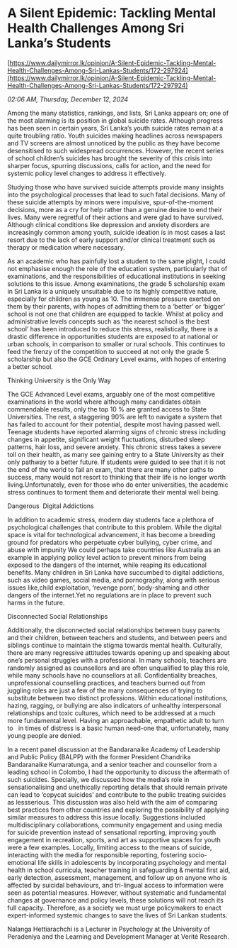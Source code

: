 # A Silent Epidemic: Tackling Mental Health Challenges Among Sri Lanka’s Students

[https://www.dailymirror.lk/opinion/A-Silent-Epidemic-Tackling-Mental-Health-Challenges-Among-Sri-Lankas-Students/172-297924](https://www.dailymirror.lk/opinion/A-Silent-Epidemic-Tackling-Mental-Health-Challenges-Among-Sri-Lankas-Students/172-297924)

*02:06 AM, Thursday, December 12, 2024*

Among the many statistics, rankings, and lists, Sri Lanka appears on; one of the most alarming is its position in global suicide rates. Although progress has been seen in certain years, Sri Lanka’s youth suicide rates remain at a quite troubling ratio. Youth suicides making headlines across newspapers and TV screens are almost unnoticed by the public as they have become desensitised to such widespread occurrences. However, the recent series of school children’s suicides has brought the severity of this crisis into sharper focus, spurring discussions, calls for action, and the need for systemic policy level changes to address it effectively.

Studying those who have survived suicide attempts provide many insights into the psychological processes that lead to such fatal decisions. Many of these suicide attempts by minors were impulsive, spur-of-the-moment decisions, more as a cry for help rather than a genuine desire to end their lives. Many were regretful of their actions and were glad to have survived. Although clinical conditions like depression and anxiety disorders are increasingly common among youth, suicide ideation is in most cases a last resort due to the lack of early support and/or clinical treatment such as therapy or medication where necessary.

As an academic who has painfully lost a student to the same plight, I could not emphasise enough the role of the education system, particularly that of examinations, and the responsibilities of educational institutions in seeking solutions to this issue. Among examinations, the grade 5 scholarship exam in Sri Lanka is a uniquely unsuitable due to its highly competitive nature, especially for children as young as 10. The immense pressure exerted on them by their parents, with hopes of admitting them to a ‘better’ or ‘bigger’ school is not one that children are equipped to tackle. Whilst at policy and administrative levels concepts such as ‘the nearest school is the best school’ has been introduced to reduce this stress, realistically, there is a drastic difference in opportunities students are exposed to at national or urban schools, in comparison to smaller or rural schools. This continues to feed the frenzy of the competition to succeed at not only the grade 5 scholarship but also the GCE Ordinary Level exams, with hopes of entering a better school.

Thinking University is the Only Way

The GCE Advanced Level exams, arguably one of the most competitive examinations in the world where although many candidates obtain commendable results, only the top 10 % are granted access to State Universities. The rest, a staggering 90% are left to navigate a system that has failed to account for their potential, despite most having passed well. Teenage students have reported alarming signs of chronic stress including changes in appetite, significant weight fluctuations, disturbed sleep patterns, hair loss, and severe anxiety. This chronic stress takes a severe toll on their health, as many see gaining entry to a State University as their only pathway to a better future. If students were guided to see that it is not the end of the world to fail an exam, that there are many other paths to success, many would not resort to thinking that their life is no longer worth living.Unfortunately, even for those who do enter universities, the academic stress continues to torment them and deteriorate their mental well being.

Dangerous  Digital Addictions

In addition to academic stress, modern day students face a plethora of psychological challenges that contribute to this problem. While the digital space is vital for technological advancement, it has become a breeding ground for predators who perpetuate cyber bullying, cyber crime, and abuse with impunity We could perhaps take countries like Australia as an example in applying policy level action to prevent minors from being exposed to the dangers of the internet, while reaping its educational benefits. Many children in Sri Lanka have succumbed to digital addictions, such as video games, social media, and pornography, along with serious issues like,child exploitation, ‘revenge porn’, body-shaming and other dangers of the internet.Yet no regulations are in place to prevent such harms in the future.

Disconnected Social Relationships

Additionally, the disconnected social relationships between busy parents and their children, between teachers and students, and between peers and siblings continue to maintain the stigma towards mental health. Culturally, there are many regressive attitudes towards opening up and speaking about one’s personal struggles with a professional. In many schools, teachers are randomly assigned as counsellors and are often unqualified to play this role, while many schools have no counsellors at all. Confidentiality breaches, unprofessional counselling practices, and teachers burned out from juggling roles are just a few of the many consequences of trying to substitute between two distinct professions. Within educational institutions, hazing, ragging, or bullying are also indicators of unhealthy interpersonal relationships and toxic cultures, which need to be addressed at a much more fundamental level. Having an approachable, empathetic adult to turn to   in times of distress is a basic human need-one that, unfortunately, many young people are denied.

In a recent panel discussion at the Bandaranaike Academy of Leadership and Public Policy (BALPP) with the former President Chandrika Bandaranaike Kumaratunga, and a senior teacher and counsellor from a leading school in Colombo, I had the opportunity to discuss the aftermath of such suicides. Specially, we discussed how the media’s role in sensationalising and unethically reporting details that should remain private can lead to ‘copycat suicides’ and contribute to the public treating suicides as lessserious. This discussion was also held with the aim of comparing best practices from other countries and exploring the possibility of applying similar measures to address this issue locally. Suggestions included multidisciplinary collaborations, community engagement and using media for suicide prevention instead of sensational reporting, improving youth engagement in recreation, sports, and art as supportive spaces for youth were a few examples. Locally, limiting access to the means of suicide, interacting with the media for responsible reporting, fostering socio-emotional life skills in adolescents by incorporating psychology and mental health in school curricula, teacher training in safeguarding & mental first aid, early detection, assessment, management, and follow up on anyone who is affected by suicidal behaviours, and tri-lingual access to information were seen as potential measures. However, without systematic and fundamental changes at governance and policy levels, these solutions will not reach its full capacity. Therefore, as a society we must urge policymakers to enact expert-informed systemic changes to save the lives of Sri Lankan students.

Nalanga Hettiarachchi is a Lecturer in Psychology at the University of Peradeniya and the Learning and Development Manager at Verité Research.

